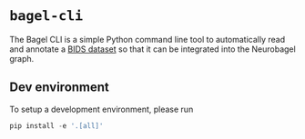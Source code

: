 # `bagel-cli`

The Bagel CLI is a simple Python command line tool to automatically read and annotate a 
[BIDS dataset](https://bids-specification.readthedocs.io/en/stable/) 
so that it can be integrated into the Neurobagel graph.


## Dev environment

To setup a development environment, please run
```python
pip install -e '.[all]'
```